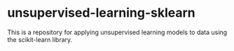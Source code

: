 # unsupervised-learning-sklearn
This is a repository for applying unsupervised learning models to data using the scikit-learn library.
